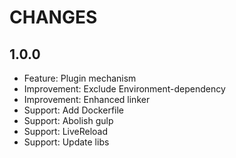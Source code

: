 CHANGES
========

## 1.0.0

* Feature: Plugin mechanism
* Improvement: Exclude Environment-dependency
* Improvement: Enhanced linker
* Support: Add Dockerfile
* Support: Abolish gulp
* Support: LiveReload
* Support: Update libs
